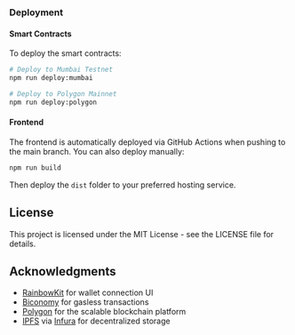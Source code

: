 ### Deployment

#### Smart Contracts

To deploy the smart contracts:

```bash
# Deploy to Mumbai Testnet
npm run deploy:mumbai

# Deploy to Polygon Mainnet
npm run deploy:polygon
```

#### Frontend

The frontend is automatically deployed via GitHub Actions when pushing to the main branch. 
You can also deploy manually:

```bash
npm run build
```

Then deploy the `dist` folder to your preferred hosting service.

## License

This project is licensed under the MIT License - see the LICENSE file for details.

## Acknowledgments

- [RainbowKit](https://www.rainbowkit.com/) for wallet connection UI
- [Biconomy](https://www.biconomy.io/) for gasless transactions
- [Polygon](https://polygon.technology/) for the scalable blockchain platform
- [IPFS](https://ipfs.tech/) via [Infura](https://infura.io/) for decentralized storage
